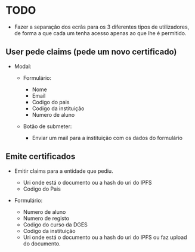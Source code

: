 # TODO

- Fazer a separação dos ecrãs para os 3 diferentes tipos de utilizadores, de forma a que cada um tenha acesso apenas ao que lhe é permitido.

## User pede claims (pede um novo certificado)

- Modal:

  - Formulário:

    - Nome
    - Email
    - Codigo do pais
    - Codigo da instituição
    - Numero de aluno

  - Botão de submeter:
    - Enviar um mail para a instituição com os dados do formulário

## Emite certificados

- Emitir claims para a entidade que pediu.

  - Uri onde está o documento ou a hash do uri do IPFS
  - Codigo do Pais

- Formulário:

  - Numero de aluno
  - Numero de registo
  - Codigo do curso da DGES
  - Codigo da instituição
  - Uri onde está o documento ou a hash do uri do IPFS ou faz upload do documento.
